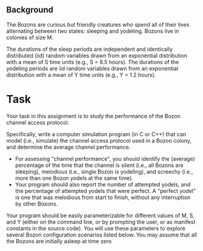 
## Background

The Bozons are curious but friendly creatures who spend all of their lives alternating between two states: sleeping and yodeling. Bozons live in colonies of size M.

The durations of the sleep periods are independent and identically distributed (iid) random variables drawn from an exponential distribution with a mean of S time units (e.g., S = 8.5 hours). The durations of the yodeling periods are iid random variables drawn from an exponential distribution with a mean of Y time units (e.g., Y = 1.2 hours).

# Task

Your task in this assignment is to study the performance of the Bozon channel access protocol.

Specifically, write a computer simulation program (in C or C++) that can model (i.e., simulate) the channel access protocol used in a Bozon colony, and determine the average channel performance. 
- For assessing "channel performance", you should identify the (average) percentage of the time that the channel is silent (i.e., all Bozons are sleeping), melodious (i.e., single Bozon is yodeling), and screechy (i.e., more than one Bozon yodels at the same time). 
- Your program should also report the number of attempted yodels, and the percentage of attempted yodels that were perfect. A "perfect yodel" is one that was melodious from start to finish, without any interruption by other Bozons.

Your program should be easily parameterizable for different values of M, S, and Y (either on the command line, or by prompting the user, or as manifest constants in the source code). You will use these parameters to explore several Bozon configuration scenarios listed below. You may assume that all the Bozons are initially asleep at time zero
